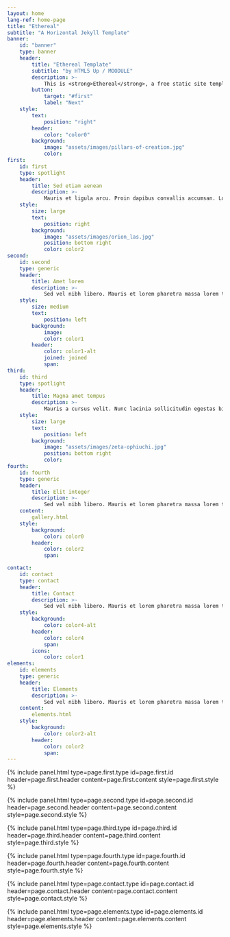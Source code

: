 ```yaml
---
layout: home
lang-ref: home-page
title: "Ethereal"
subtitle: "A Horizontal Jekyll Template"
banner:
    id: "banner"
    type: banner
    header:
        title: "Ethereal Template"
        subtitle: "by HTML5 Up / MOODULE"
        description: >-
            This is <strong>Ethereal</strong>, a free static site template designed by AJ for <a href='https://html5up.net'>HTML5 UP</a> and ported to Jekyll by <a href='https://moodule.github.io'>MOODULE</a>.<br/>It’s fully responsive, built on HTML5 and CSS3, and released entirely for free under the Creative Commons license.<br/>Hope you dig it :)
        button:
            target: "#first"
            label: "Next"
    style:
        text:
            position: "right"
        header:
            color: "color0"
        background:
            image: "assets/images/pillars-of-creation.jpg"
            color:
first:
    id: first
    type: spotlight
    header:
        title: Sed etiam aenean
        description: >-
            Mauris et ligula arcu. Proin dapibus convallis accumsan. Lorem maximus hendrerit orci, sit amet elementum massa hendrerit sed. Donec et ullamcorper ligula. Suspendisse amet potenti. Ut pretium libero eleifend euismod sed tristique. Quisque dictum magna risus, id ultricies justo sagittis vitae. Sed id odio tempor, porttitor elit amet, gravida hendrerit fringilla lorem ipsum dolor.
    style:
        size: large
        text:
            position: right
        background:
            image: "assets/images/orion_las.jpg"
            position: bottom right
            color: color2
second:
    id: second
    type: generic
    header:
        title: Amet lorem
        description: >-
            Sed vel nibh libero. Mauris et lorem pharetra massa lorem turpis congue pulvinar. Vivamus sed feugiat finibus. Duis amet bibendum amet sed. Duis mauris ex, dapibus sed ligula tempus volutpat magna etiam.
    style:
        size: medium
        text:
            position: left
        background:
            image:
            color: color1
        header:
            color: color1-alt
            joined: joined
            span:
third:
    id: third
    type: spotlight
    header:
        title: Magna amet tempus
        description: >-
            Mauris a cursus velit. Nunc lacinia sollicitudin egestas bibendum, magna dui bibendum ex, sagittis commodo enim risus sed magna nulla. Vestibulum ut consequat velit. Curabitur vitae libero lorem. Quisque iaculis porttitor blandit. Nullam quis sagittis maximus. Sed vel nibh libero. Mauris et lorem pharetra massa lorem turpis congue pulvinar.
    style:
        size: large
        text:
            position: left
        background:
            image: "assets/images/zeta-ophiuchi.jpg"
            position: bottom right
            color:
fourth:
    id: fourth
    type: generic
    header:
        title: Elit integer
        description: >-
            Sed vel nibh libero. Mauris et lorem pharetra massa lorem turpis congue pulvinar. Vivamus sed feugiat finibus. Duis amet bibendum amet sed. Duis mauris ex, dapibus sed ligula tempus volutpat magna etiam.
    content:
        gallery.html
    style:
        background:
            color: color0
        header:
            color: color2
            span:

contact:
    id: contact
    type: contact
    header:
        title: Contact
        description: >-
            Sed vel nibh libero. Mauris et lorem pharetra massa lorem turpis congue pulvinar. Vivamus sed feugiat finibus. Duis amet bibendum amet sed. Duis mauris ex, dapibus sed ligula tempus volutpat magna etiam.
    style:
        background:
            color: color4-alt
        header:
            color: color4
            span:
        icons:
            color: color1
elements:
    id: elements
    type: generic
    header:
        title: Elements
        description: >-
            Sed vel nibh libero. Mauris et lorem pharetra massa lorem turpis congue pulvinar. Vivamus sed feugiat finibus. Duis amet bibendum amet sed. Duis mauris ex, dapibus sed ligula tempus volutpat magna etiam.
    content:
        elements.html
    style:
        background:
            color: color2-alt
        header:
            color: color2
            span:
---
```


{% include panel.html type=page.first.type id=page.first.id header=page.first.header content=page.first.content style=page.first.style %}

{% include panel.html type=page.second.type id=page.second.id header=page.second.header content=page.second.content style=page.second.style %}

{% include panel.html type=page.third.type id=page.third.id header=page.third.header content=page.third.content style=page.third.style %}

{% include panel.html type=page.fourth.type id=page.fourth.id header=page.fourth.header content=page.fourth.content style=page.fourth.style %}

{% include panel.html type=page.contact.type id=page.contact.id header=page.contact.header content=page.contact.content style=page.contact.style %}

{% include panel.html type=page.elements.type id=page.elements.id header=page.elements.header content=page.elements.content style=page.elements.style %}
